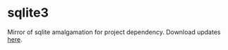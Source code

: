 # sqlite3
Mirror of sqlite amalgamation for project dependency. Download updates [here](sqlite-amalgamation).
